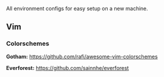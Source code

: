 All environment configs for easy setup on a new machine.

## Vim

### Colorschemes

**Gotham:** https://github.com/rafi/awesome-vim-colorschemes

**Everforest:** https://github.com/sainnhe/everforest
